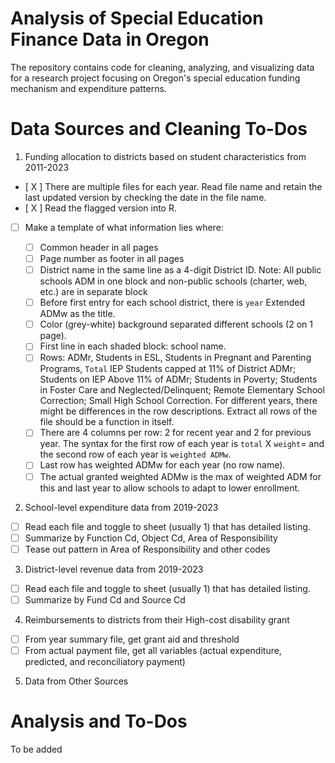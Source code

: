 # Analysis of Special Education Finance Data in Oregon

The repository contains code for cleaning, analyzing, and visualizing data for a research project focusing on Oregon's special education funding mechanism and expenditure patterns. 

# Data Sources and Cleaning To-Dos

1. Funding allocation to districts based on student characteristics from 2011-2023

- [ X ] There are multiple files for each year. Read file name and retain the last updated version by checking the date in the file name.
- [ X ] Read the flagged version into R.
- [ ] Make a template of what information lies where: 

	- [ ] Common header in all pages
	- [ ] Page number as footer in all pages
	- [ ] District name in the same line as a 4-digit District ID. Note: All public schools ADM in one block and non-public schools (charter, web, etc.) are in separate block
	- [ ] Before first entry for each school district, there is `year` Extended ADMw as the title. 
	- [ ] Color (grey-white) background separated different schools (2 on 1 page).
	- [ ] First line in each shaded block: school name.
	- [ ] Rows: ADMr, Students in ESL, Students in Pregnant and Parenting Programs, `Total` IEP Students capped at 11% of District ADMr; Students on IEP Above 11% of ADMr; Students in Poverty; Students in Foster Care and Neglected/Delinquent; Remote Elementary School Correction; Small High School Correction. For different years, there might be differences in the row descriptions. Extract all rows of the file should be a function in itself.
	- [ ] There are 4 columns per row: 2 for recent year and 2 for previous year. The syntax for the first row of each year is `total` X `weight`= and the second row of each year is `weighted ADMw`.
	- [ ] Last row has weighted ADMw for each year (no row name). 
	- [ ] The actual granted weighted ADMw is the max of weighted ADM for this and last year to allow schools to adapt to lower enrollment. 

2. School-level expenditure data from 2019-2023

- [ ] Read each file and toggle to sheet (usually 1) that has detailed listing.
- [ ] Summarize by Function Cd, Object Cd, Area of Responsibility
- [ ] Tease out pattern in Area of Responsibility and other codes

3. District-level revenue data from 2019-2023

- [ ] Read each file and toggle to sheet (usually 1) that has detailed listing.
- [ ] Summarize by Fund Cd and Source Cd

4. Reimbursements to districts from their High-cost disability grant

- [ ] From year summary file, get grant aid and threshold
- [ ] From actual payment file, get all variables (actual expenditure, predicted, and reconciliatory payment)

5. Data from Other Sources

# Analysis and To-Dos 

To be added
